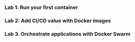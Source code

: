 ### Lab 1: Run your first container

### Lab 2: Add CI/CD value with Docker images

### Lab 3. Orchestrate applications with Docker Swarm

